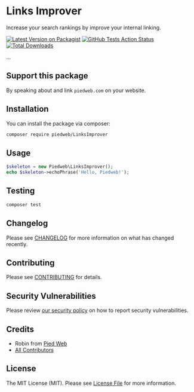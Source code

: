 # Links Improver

Increase your search rankings by improve your internal linking.


[![Latest Version on Packagist](https://img.shields.io/packagist/v/piedweb/LinksImprover.svg?style=flat-square)](https://packagist.org/packages/piedweb/LinksImprover)
[![GitHub Tests Action Status](https://img.shields.io/github/workflow/status/piedweb/LinksImprover/run-tests?label=tests)](https://github.com/piedweb/LinksImprover/actions?query=workflow%3Arun-tests+branch%3Amaster)
[![Total Downloads](https://img.shields.io/packagist/dt/piedweb/LinksImprover.svg?style=flat-square)](https://packagist.org/packages/piedweb/LinksImprover)

...

## Support this package

By speaking about and link `piedweb.com` on your website.

## Installation

You can install the package via composer:

```bash
composer require piedweb/LinksImprover
```

## Usage

``` php
$skeleton = new Piedweb\LinksImprover();
echo $skeleton->echoPhrase('Hello, Piedweb!');
```

## Testing

``` bash
composer test
```

## Changelog

Please see [CHANGELOG](CHANGELOG.md) for more information on what has changed recently.

## Contributing

Please see [CONTRIBUTING](.github/CONTRIBUTING.md) for details.

## Security Vulnerabilities

Please review [our security policy](../../security/policy) on how to report security vulnerabilities.

## Credits

- Robin from [Pied Web](https://piedweb.com)
- [All Contributors](../../contributors)

## License

The MIT License (MIT). Please see [License File](LICENSE.md) for more information.
